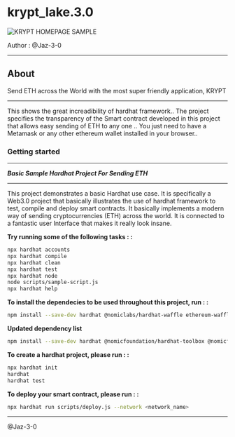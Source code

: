 # krypt_lake.3.0

![KRYPT HOMEPAGE SAMPLE](KRYPT.png)

Author : @Jaz-3-0

--------------

## About

Send ETH across the World with the most super friendly application, KRYPT

-------------

This shows the great increadibility of hardhat framework..
The project specifies the transparency of the Smart contract developed in this project that allows easy sending of ETH to any one ..
You just need to have a Metamask or any  other ethereum wallet installed in your browser..

### Getting started

-----------

_**Basic Sample Hardhat Project For Sending ETH**_

--------------

This project demonstrates a basic Hardhat use case. It is specifically a Web3.0 project that basically illustrates the use of hardhat framework to test, compile and deploy smart contracts. It basically implements a modern way of sending cryptocurrencies (ETH) across the world. It is connected to a fantastic user Interface that makes it really look insane.  

**Try running some of the following tasks : :**

```sh
npx hardhat accounts
npx hardhat compile
npx hardhat clean
npx hardhat test
npx hardhat node
node scripts/sample-script.js
npx hardhat help
```

**To install the dependecies to be used throughout this project,  run : :**

```sh
npm install --save-dev hardhat @nomiclabs/hardhat-waffle ethereum-waffle ethereum-waffle chai @nomiclabs/hardhat-ethereum ethers

```

**Updated dependency list**

````sh
npm install --save-dev hardhat @nomicfoundation/hardhat-toolbox @nomicfoundation/hardhat-network-helpers @nomicfoundation/hardhat-chai-matchers @nomicfoundation/hardhat-ethers @nomicfoundation/hardhat-verify chai ethers hardhat-gas-reporter solidity-coverage @typechain/hardhat typechain @typechain/ethers-v6
````

**To create a hardhat project, please run : :**

```sh
npx hardhat init
hardhat
hardhat test
```

**To deploy your smart contract, please run : :**

```sh
npx hardhat run scripts/deploy.js --network <network_name>
```  

--------------

@Jaz-3-0

